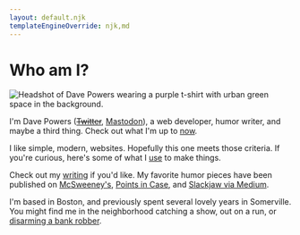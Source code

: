 ```yaml
---
layout: default.njk
templateEngineOverride: njk,md
---
```


# Who am I?

<picture>
  <source srcset="..{{headshot.webp[0].url}}" type="image/webp">
  <source srcset="..{{headshot.jpeg[0].url}}" type="image/jpeg">
  <img src="..{{headshot.jpeg[0].url}}" loading="eager" alt="Headshot of Dave Powers wearing a purple t-shirt with urban green space in the background.">
</picture>

I'm Dave Powers ([~~Twitter~~](https://twitter.com/dave_powers), <a rel="me" href="https://mastodon.social/@davepowers">Mastodon</a>), a web developer, humor writer, and maybe a third thing. Check out what I'm up to [now](now/).

I like simple, modern, websites. Hopefully this one meets those criteria. If you're curious, here's some of what I [use](uses/) to make things.

Check out my [writing](writing/) if you'd like. My favorite humor pieces have been published on [McSweeney's](https://www.mcsweeneys.net/authors/dave-powers), [Points in Case](https://www.pointsincase.com/author/dave-powers), and [Slackjaw via Medium](https://medium.com/@dave_powers).

I'm based in Boston, and previously spent several lovely years in Somerville. You might find me in the neighborhood catching a show, out on a run, or [disarming a bank robber](https://www.bostonglobe.com/metro/2019/05/01/man-who-bumped-into-bank-robbery-suspect-says-was-position-react/c7AV2FzhgOBq1iiifW0zpI/story.html).
